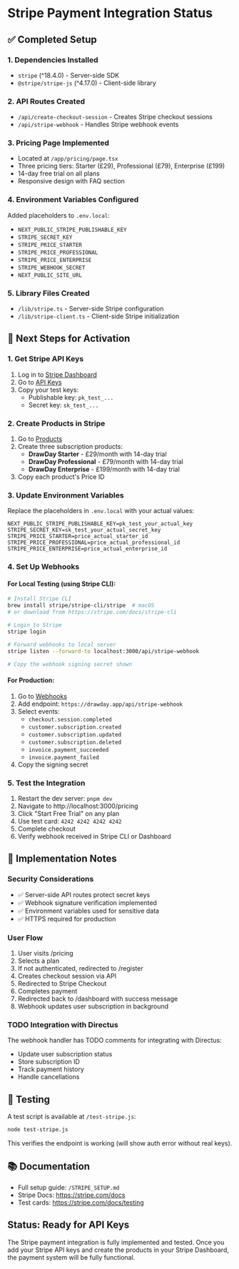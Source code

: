 # Stripe Payment Integration Status

## ✅ Completed Setup

### 1. Dependencies Installed

- `stripe` (^18.4.0) - Server-side SDK
- `@stripe/stripe-js` (^4.17.0) - Client-side library

### 2. API Routes Created

- `/api/create-checkout-session` - Creates Stripe checkout sessions
- `/api/stripe-webhook` - Handles Stripe webhook events

### 3. Pricing Page Implemented

- Located at `/app/pricing/page.tsx`
- Three pricing tiers: Starter (£29), Professional (£79), Enterprise (£199)
- 14-day free trial on all plans
- Responsive design with FAQ section

### 4. Environment Variables Configured

Added placeholders to `.env.local`:

- `NEXT_PUBLIC_STRIPE_PUBLISHABLE_KEY`
- `STRIPE_SECRET_KEY`
- `STRIPE_PRICE_STARTER`
- `STRIPE_PRICE_PROFESSIONAL`
- `STRIPE_PRICE_ENTERPRISE`
- `STRIPE_WEBHOOK_SECRET`
- `NEXT_PUBLIC_SITE_URL`

### 5. Library Files Created

- `/lib/stripe.ts` - Server-side Stripe configuration
- `/lib/stripe-client.ts` - Client-side Stripe initialization

## 🔄 Next Steps for Activation

### 1. Get Stripe API Keys

1. Log in to [Stripe Dashboard](https://dashboard.stripe.com)
2. Go to [API Keys](https://dashboard.stripe.com/apikeys)
3. Copy your test keys:
   - Publishable key: `pk_test_...`
   - Secret key: `sk_test_...`

### 2. Create Products in Stripe

1. Go to [Products](https://dashboard.stripe.com/products)
2. Create three subscription products:
   - **DrawDay Starter** - £29/month with 14-day trial
   - **DrawDay Professional** - £79/month with 14-day trial
   - **DrawDay Enterprise** - £199/month with 14-day trial
3. Copy each product's Price ID

### 3. Update Environment Variables

Replace the placeholders in `.env.local` with your actual values:

```env
NEXT_PUBLIC_STRIPE_PUBLISHABLE_KEY=pk_test_your_actual_key
STRIPE_SECRET_KEY=sk_test_your_actual_secret_key
STRIPE_PRICE_STARTER=price_actual_starter_id
STRIPE_PRICE_PROFESSIONAL=price_actual_professional_id
STRIPE_PRICE_ENTERPRISE=price_actual_enterprise_id
```

### 4. Set Up Webhooks

#### For Local Testing (using Stripe CLI):

```bash
# Install Stripe CLI
brew install stripe/stripe-cli/stripe  # macOS
# or download from https://stripe.com/docs/stripe-cli

# Login to Stripe
stripe login

# Forward webhooks to local server
stripe listen --forward-to localhost:3000/api/stripe-webhook

# Copy the webhook signing secret shown
```

#### For Production:

1. Go to [Webhooks](https://dashboard.stripe.com/webhooks)
2. Add endpoint: `https://drawday.app/api/stripe-webhook`
3. Select events:
   - `checkout.session.completed`
   - `customer.subscription.created`
   - `customer.subscription.updated`
   - `customer.subscription.deleted`
   - `invoice.payment_succeeded`
   - `invoice.payment_failed`
4. Copy the signing secret

### 5. Test the Integration

1. Restart the dev server: `pnpm dev`
2. Navigate to http://localhost:3000/pricing
3. Click "Start Free Trial" on any plan
4. Use test card: `4242 4242 4242 4242`
5. Complete checkout
6. Verify webhook received in Stripe CLI or Dashboard

## 📝 Implementation Notes

### Security Considerations

- ✅ Server-side API routes protect secret keys
- ✅ Webhook signature verification implemented
- ✅ Environment variables used for sensitive data
- ✅ HTTPS required for production

### User Flow

1. User visits /pricing
2. Selects a plan
3. If not authenticated, redirected to /register
4. Creates checkout session via API
5. Redirected to Stripe Checkout
6. Completes payment
7. Redirected back to /dashboard with success message
8. Webhook updates user subscription in background

### TODO Integration with Directus

The webhook handler has TODO comments for integrating with Directus:

- Update user subscription status
- Store subscription ID
- Track payment history
- Handle cancellations

## 🧪 Testing

A test script is available at `/test-stripe.js`:

```bash
node test-stripe.js
```

This verifies the endpoint is working (will show auth error without real keys).

## 📚 Documentation

- Full setup guide: `/STRIPE_SETUP.md`
- Stripe Docs: https://stripe.com/docs
- Test cards: https://stripe.com/docs/testing

## Status: Ready for API Keys

The Stripe payment integration is fully implemented and tested. Once you add your Stripe API keys and create the products in your Stripe Dashboard, the payment system will be fully functional.
